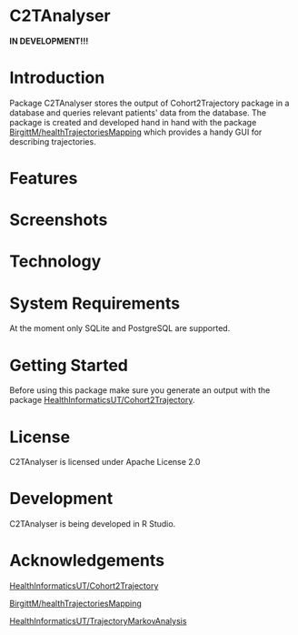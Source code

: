C2TAnalyser
======================

**IN DEVELOPMENT!!!**

Introduction
============

Package C2TAnalyser stores the output of Cohort2Trajectory package in a database and queries relevant patients' data from the database.
The package is created and developed hand in hand with the package [BirgittM/healthTrajectoriesMapping](https://github.com/BirgittM/healthTrajectoriesMapping) which provides a handy GUI for describing trajectories.

Features
========

Screenshots
===========

Technology
==========

System Requirements
===================

At the moment only SQLite and PostgreSQL are supported.

Getting Started
===============

Before using this package make sure you generate an output with the package [HealthInformaticsUT/Cohort2Trajectory](https://github.com/HealthInformaticsUT/Cohort2Trajectory).
 
License
=======
C2TAnalyser is licensed under Apache License 2.0

Development
===========
C2TAnalyser is being developed in R Studio.

# Acknowledgements

[HealthInformaticsUT/Cohort2Trajectory](https://github.com/HealthInformaticsUT/Cohort2Trajectory)

[BirgittM/healthTrajectoriesMapping](https://github.com/BirgittM/healthTrajectoriesMapping)

[HealthInformaticsUT/TrajectoryMarkovAnalysis](https://github.com/HealthInformaticsUT/TrajectoryMarkovAnalysis)


